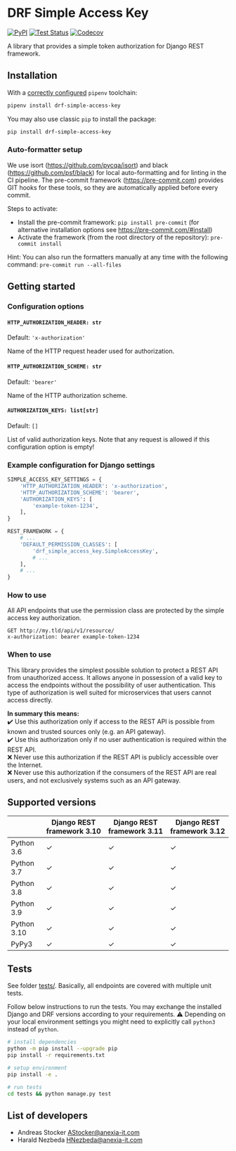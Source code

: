 # DRF Simple Access Key

[![PyPI](https://badge.fury.io/py/drf-simple-access-key.svg)](https://pypi.org/project/drf-simple-access-key/)
[![Test Status](https://github.com/anexia/drf-simple-access-key/actions/workflows/test.yml/badge.svg?branch=main)](https://github.com/anexia/drf-simple-access-key/actions/workflows/test.yml)
[![Codecov](https://codecov.io/gh/anexia/drf-simple-access-key/branch/main/graph/badge.svg)](https://codecov.io/gh/anexia/drf-simple-access-key)

A library that provides a simple token authorization for Django REST framework.

## Installation

With a [correctly configured](https://pipenv.pypa.io/en/latest/basics/#basic-usage-of-pipenv) `pipenv` toolchain:

```sh
pipenv install drf-simple-access-key
```

You may also use classic `pip` to install the package:

```sh
pip install drf-simple-access-key
```

### Auto-formatter setup
We use isort (https://github.com/pycqa/isort) and black (https://github.com/psf/black) for local auto-formatting and for linting in the CI pipeline.
The pre-commit framework (https://pre-commit.com) provides GIT hooks for these tools, so they are automatically applied before every commit.

Steps to activate:
* Install the pre-commit framework: `pip install pre-commit` (for alternative installation options see https://pre-commit.com/#install)
* Activate the framework (from the root directory of the repository): `pre-commit install`

Hint: You can also run the formatters manually at any time with the following command: `pre-commit run --all-files`


## Getting started

### Configuration options

#### `HTTP_AUTHORIZATION_HEADER: str`

Default: `'x-authorization'`

Name of the HTTP request header used for authorization.

#### `HTTP_AUTHORIZATION_SCHEME: str`

Default: `'bearer'`

Name of the HTTP authorization scheme.

#### `AUTHORIZATION_KEYS: list[str]`

Default: `[]`

List of valid authorization keys. Note that any request is allowed if this configuration option is empty!

### Example configuration for Django settings

```python
SIMPLE_ACCESS_KEY_SETTINGS = {
    'HTTP_AUTHORIZATION_HEADER': 'x-authorization',
    'HTTP_AUTHORIZATION_SCHEME': 'bearer',
    'AUTHORIZATION_KEYS': [
        'example-token-1234',
    ],
}

REST_FRAMEWORK = {
    # ...
    'DEFAULT_PERMISSION_CLASSES': [
        'drf_simple_access_key.SimpleAccessKey',
        # ...
    ],
    # ...
}
```

### How to use

All API endpoints that use the permission class are protected by the simple access key authorization.

```
GET http://my.tld/api/v1/resource/
x-authorization: bearer example-token-1234
```

### When to use

This library provides the simplest possible solution to protect a REST API from unauthorized access. It allows anyone in possession of a valid key to access the endpoints without the possibility of user authentication. This type of authorization is well suited for microservices that users cannot access directly.

**In summary this means:**  
✔️ Use this authorization only if access to the REST API is possible from known and trusted sources only (e.g. an API gateway).  
✔️ Use this authorization only if no user authentication is required within the REST API.  
❌ Never use this authorization if the REST API is publicly accessible over the Internet.  
❌ Never use this authorization if the consumers of the REST API are real users, and not exclusively systems such as an API gateway.  

## Supported versions

|             | Django REST framework 3.10 | Django REST framework 3.11 | Django REST framework 3.12 |
|-------------|----------------------------|----------------------------|----------------------------|
| Python 3.6  | ✓                          | ✓                          | ✓                          |
| Python 3.7  | ✓                          | ✓                          | ✓                          |
| Python 3.8  | ✓                          | ✓                          | ✓                          |
| Python 3.9  | ✓                          | ✓                          | ✓                          |
| Python 3.10 | ✓                          | ✓                          | ✓                          |
| PyPy3       | ✓                          | ✓                          | ✓                          |

## Tests

See folder [tests/](tests/). Basically, all endpoints are covered with multiple
unit tests.

Follow below instructions to run the tests.
You may exchange the installed Django and DRF versions according to your requirements. 
:warning: Depending on your local environment settings you might need to explicitly call `python3` instead of `python`.
```bash
# install dependencies
python -m pip install --upgrade pip
pip install -r requirements.txt

# setup environment
pip install -e .

# run tests
cd tests && python manage.py test
```

## List of developers

* Andreas Stocker <AStocker@anexia-it.com>
* Harald Nezbeda <HNezbeda@anexia-it.com>
